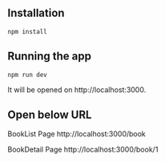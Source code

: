 ## Installation

```
npm install
```

## Running the app

```
npm run dev
```

It will be opened on http://localhost:3000.

## Open below URL

BookList Page
http://localhost:3000/book

BookDetail Page
http://localhost:3000/book/1

